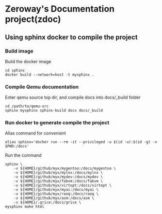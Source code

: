 # Zeroway's Documentation project(zdoc)

## Using sphinx docker to compile the project

### Build image

Build the docker image

	cd sphinx
	docker build --network=host -t mysphinx .

### Compile Qemu documentation

Enter qemu source top dir, and compile docs into docs/_build folder

	cd /path/to/qemu-src
	sphinx mysphinx sphinx-build docs docs/_build

### Run docker to generate compile the project

Alias command for convenient

	alias sphinx='docker run --rm -it --privileged -u $(id -u):$(id -g) -v $PWD:/docs'

Run the command

	sphinx \
		-v ${HOME}/github/myx/mygentoo:/docs/mygentoo \
		-v ${HOME}/github/myx/mylnx:/docs/mylnx \
		-v ${HOME}/github/myx/mydev:/docs/mydev \
		-v ${HOME}/github/myx/fabvm:/docs/fabvm \
		-v ${HOME}/github/myx/virtopt:/docs/virtopt \
		-v ${HOME}/github/myx/myai:/docs/myai \
		-v ${HOME}/github/myx/raoq:/docs/raoq \
		-v ${HOME}/github/myx/asm:/docs/asm \
		-v ${HOME}/.grice:/docs/grice \
	mysphinx make html
